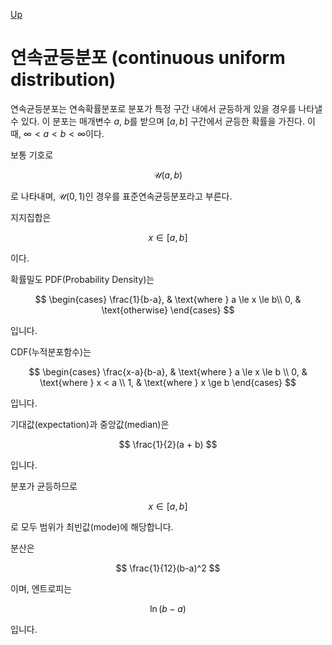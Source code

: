 [Up](index.md)

# 연속균등분포 (continuous uniform distribution)

연속균등분포는 연속확률분포로 분포가 특정 구간 내에서 균등하게 있을 경우를 나타낼 수 있다. 이 분포는 매개변수 $a$, $b$를 받으며 $[a, b]$ 구간에서 균등한 확률을 가진다. 이때, $\infty < a < b < \infty$이다.

보통 기호로

$$
\mathcal U(a, b)
$$

로 나타내며, $\mathcal U(0, 1)$인 경우를 표준연속균등분포라고 부른다.

지지집합은 

$$
x \in [a, b]
$$

이다.

확률밀도 PDF(Probability Density)는

$$
\begin{cases}
    \frac{1}{b-a}, & \text{where } a \le x \le b\\
    0, & \text{otherwise}
\end{cases}
$$

입니다.

CDF(누적분포함수)는

$$
\begin{cases}
\frac{x-a}{b-a}, & \text{where } a \le x \le b \\
0, & \text{where } x < a \\
1, & \text{where } x \ge b
\end{cases}
$$

입니다.

기대값(expectation)과 중앙값(median)은

$$
\frac{1}{2}(a + b)
$$

입니다.

분포가 균등하므로

$$
x \in [a, b]
$$

로 모두 범위가  최빈값(mode)에 해당합니다.

분산은

$$
\frac{1}{12}(b-a)^2
$$

이며, 엔트로피는

$$
\ln (b-a)
$$

입니다.

